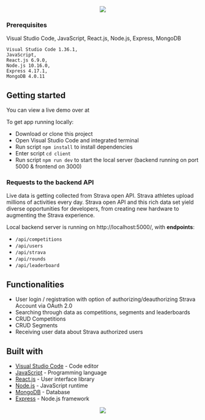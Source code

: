 <p align="center">
  <img src="https://i.imgur.com/YLGoIOk.png">
</p>

### Prerequisites

Visual Studio Code,
JavaScript,
React.js,
Node.js,
Express,
MongoDB
```
Visual Studio Code 1.36.1,
JavaScript,
React.js 6.9.0,
Node.js 10.16.0,
Express 4.17.1,
MongoDB 4.0.11
```

## Getting started

You can view a live demo over at

To get app running locally:
* Download or clone this project
* Open Visual Studio Code and integrated terminal
* Run script ```npm install``` to install dependencies
* Enter script ```cd client```
* Run script ```npm run dev``` to start the local server (backend running on port 5000 & frontend on 3000)

### Requests to the backend API

Live data is getting collected from Strava open API. Strava athletes upload millions of activities every day. Strava open API and this rich data set yield diverse opportunities for developers, from creating new hardware to augmenting the Strava experience.

Local backend server is running on http://localhost:5000/, with <b>endpoints</b>:

* ```/api/competitions```
* ```/api/users```
* ```/api/strava```
* ```/api/rounds```
* ```/api/leaderboard```

## Functionalities

* User login / registration with option of authorizing/deauthorizing Strava Account via OAuth 2.0
* Searching through data as competitions, segments and leaderboards
* CRUD Competitions
* CRUD Segments
* Receiving user data about Strava authorized users

## Built with

* [Visual Studio Code](https://code.visualstudio.com/) - Code editor
* [JavaScript](https://www.javascript.com/) - Programming language
* [React.js](https://reactjs.org/) - User interface library
* [Node.js](https://nodejs.org/en/) - JavaScript runtime
* [MongoDB](https://www.mongodb.com/) - Database
* [Express](https://expressjs.com/) - Node.js framework


<p align="center">
  <img src="https://i.imgur.com/1aYsGX1.png">
</p>
